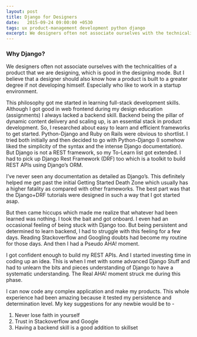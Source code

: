 ```yaml
---
layout: post
title: Django for Designers
date:   2015-09-24 09:00:00 +0530
tags: ux product-management development python django
excerpt: We designers often not associate ourselves with the technicalities of a product that we are designing, which is good in the designing mode. But there is more to success.
---
```


### Why Django?  

We designers often not associate ourselves with the technicalities of a product that we are designing, which is good in the designing mode. But I believe that a designer should also know how a product is built to a greater degree if not developing himself. Especially who like to work in a startup environment.

This philosophy got me started in learning full-stack development skills. Although I got good in web frontend during my design education (assignments) I always lacked a backend skill. Backend being the pillar of dynamic content delivery and scaling up, is an essential stack in product development. So, I researched about easy to learn and efficient frameworks to get started. Python-Django and Ruby on Rails were obvious to shortlist. I tried both initially and then decided to go with Python-Django (I somehow liked the simplicity of the syntax and the intense Django documentation). But Django is not a REST framework, so my To-Learn list got extended. I had to pick up Django Rest Framework (DRF) too which is a toolkit to build REST APIs using Django’s ORM.

I’ve never seen any documentation as detailed as Django’s. This definitely helped me get past the initial Getting Started Death Zone which usually has a higher fatality as compared with other frameworks. The best part was that the Django+DRF tutorials were designed in such a way that I got started asap.

But then came hiccups which made me realize that whatever had been learned was nothing. I took the bait and got onboard. I even had an occasional feeling of being stuck with Django too. But being persistent and determined to learn backend, I had to struggle with this feeling for a few days. Reading Stackoverflow and Googling doubts had become my routine for those days. And then I had a Pseudo AHA! moment.

I got confident enough to build my REST APIs. And I started investing time in coding up an idea. This is when I met with some advanced Django Stuff and had to unlearn the bits and pieces understanding of Django to have a systematic understanding. The Real AHA! moment struck me during this phase.

I can now code any complex application and make my products.
This whole experience had been amazing because it tested my persistence and determination level. My key suggestions for any newbie would be to -  
1. Never lose faith in yourself
2. Trust in Stackoverflow and Google
3. Having a backend skill is a good addition to skillset
